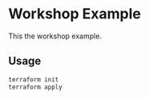 # Workshop Example

This the workshop example.

## Usage

```bash
terraform init
terraform apply
```

<!-- BEGIN_TF_DOCS -->

<!-- END_TF_DOCS -->
